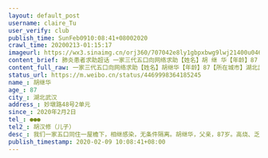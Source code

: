 ```yaml
---
layout: default_post
username: claire_Tu
user_verify: club
publish_time: SunFeb0910:08:41+08002020
crawl_time: 20200213-01:15:17
imageurl: https://wx3.sinaimg.cn/orj360/707042e8ly1gbpxbwg9lwj21400u046h.jpg,https://wx3.sinaimg.cn/orj360/707042e8ly1gbpxbv2924j20u0140n05.jpg,https://wx3.sinaimg.cn/orj360/707042e8ly1gbpxbxtaebj20u0140dma.jpg,https://wx2.sinaimg.cn/orj360/707042e8ly1gbpxbyyf60j20u0140q8a.jpg
content_brief: 肺炎患者求助超话 一家三代五口向网络求助【姓名】胡 继 华【年龄】87【所在城市】湖北武汉【所在小区、社区】妙墩路48号2单元【患病时间】2020年2月2日【联系方式】●●●【其他紧急联系人】胡汉修（儿子）【病情描述】 我们一家五口同住一屋檐下，相继感染，无条件隔离。胡继华， ...全文
content_full_raw: 一家三代五口向网络求助【姓名】胡继华【年龄】87【所在城市】湖北武汉【所在小区、社区】妙墩路48号2单元【患病时间】2020年2月2日【联系方式】●●●【其他紧急联系人】胡汉修（儿子）【病情描述】我们一家五口同住一屋檐下，相继感染，无条件隔离。胡继华，父亲，87岁。高烧、乏力致卧床不起，没有食欲，严重腹泻，精神状态极差，呼吸困难，命悬一线。ct已确诊，核酸结果等待中。ct显示肺部感染情况已经比较严重了。母亲，81岁6年前遭遇意外车祸致行动不便，生活不能自理，已出现咳嗽症状。我本人，63岁，ct确诊感染。妻子，61岁，已确诊为新冠肺炎，现已入方舱医院。儿子，36岁，智力残疾，生活无法自理。现戴口罩在家隔离中。我父亲感染前身体硬朗，几年前做过心脏支架，预后良好，无其他慢性疾病。算是身体很好的老年人。2月2日开始逐渐出现感染症状并恶化，可以说是命悬一线。多次求助社区，告知这样年纪大的人，社区无能为力，让我们自己想办法。李姓女干事甚至说年纪这么大救与不救没有太大区别。在很多人眼中可能正是如此，然而于我而言，他是对我有养育之恩的父亲！他身体素质一向好，我多么希望他能在这次疫情中有幸活下来。网上的求助电话打了无数个，市长热线打了无数次，最终都落实到社区头上，陷入无限死循环。现在我也感染了，不得不一人照顾全家四口起居，如果我倒下了，我的父母和孩子怎么办…不敢想象…我们一家就是武汉最普通的老百姓，但凡有一点出路，都不会在这里占用社会资源。在此，我恳请大家给我们家一点希望，给我父亲一个床位，给他一个活下去的机会！就诊完站在医院大门口，连回家的途径都没有，求助120无望，求助110无望，求助社区无望，我们的活路在哪里呢…@侠客岛@老陶在路上@糖呗张丁文@Logiquedelasensation@央视新闻@头条新闻@人民日报@头条新闻@你以为我会告诉你这是小号吗#武汉加油##肺炎患者求助超话#
status_url: https://m.weibo.cn/status/4469998364185245
name_: 胡继华
age_: 87
city_: 湖北武汉
address_: 妙墩路48号2单元
since_: 2020年2月2日
tel_: ●●●
tel2_: 胡汉修（儿子）
desc_: 我们一家五口同住一屋檐下，相继感染，无条件隔离。胡继华，父亲，87岁。高烧、乏力致卧床不起，没有食欲，严重腹泻，精神状态极差，呼吸困难，命悬一线。ct已确诊，核酸结果等待中。ct显示肺部感染情况已经比较严重了。母亲，81岁6年前遭遇意外车祸致行动不便，生活不能自理，已出现咳嗽症状。我本人，63岁，ct确诊感染。妻子，61岁，已确诊为新冠肺炎，现已入方舱医院。儿子，36岁，智力残疾，生活无法自理。现戴口罩在家隔离中。我父亲感染前身体硬朗，几年前做过心脏支架，预后良好，无其他慢性疾病。算是身体很好的老年人。2月2日开始逐渐出现感染症状并恶化，可以说是命悬一线。多次求助社区，告知这样年纪大的人，社区无能为力，让我们自己想办法。李姓女干事甚至说年纪这么大救与不救没有太大区别。在很多人眼中可能正是如此，然而于我而言，他是对我有养育之恩的父亲！他身体素质一向好，我多么希望他能在这次疫情中有幸活下来。网上的求助电话打了无数个，市长热线打了无数次，最终都落实到社区头上，陷入无限死循环。现在我也感染了，不得不一人照顾全家四口起居，如果我倒下了，我的父母和孩子怎么办…不敢想象…我们一家就是武汉最普通的老百姓，但凡有一点出路，都不会在这里占用社会资源。在此，我恳请大家给我们家一点希望，给我父亲一个床位，给他一个活下去的机会！就诊完站在医院大门口，连回家的途径都没有，求助120无望，求助110无望，求助社区无望，我们的活路在哪里呢…@侠客岛@老陶在路上@糖呗张丁文@Logiquedelasensation@央视新闻@头条新闻@人民日报@头条新闻@你以为我会告诉你这是小号吗#武汉加油##肺炎患者求助超话#
publish_timestamp: 2020-02-09 10:08:41+08:00
---
```

